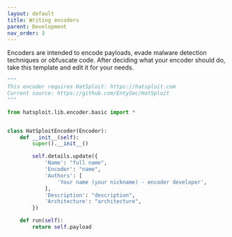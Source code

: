 ```yaml
---
layout: default
title: Writing encoders
parent: Development
nav_order: 3
---
```


Encoders are intended to encode payloads, evade malware detection techniques or obfuscate code.
After deciding what your encoder should do, take this template and edit it for your needs.

```python
"""
This encoder requires HatSploit: https://hatsploit.com
Current source: https://github.com/EntySec/HatSploit
"""

from hatsploit.lib.encoder.basic import *


class HatSploitEncoder(Encoder):
    def __init__(self):
        super().__init__()

        self.details.update({
            'Name': "full name",
            'Encoder': "name",
            'Authors': [
                'Your name (your nickname) - encoder developer',
            ],
            'Description': "description",
            'Architecture': "architecture",
        })

    def run(self):
        return self.payload
```